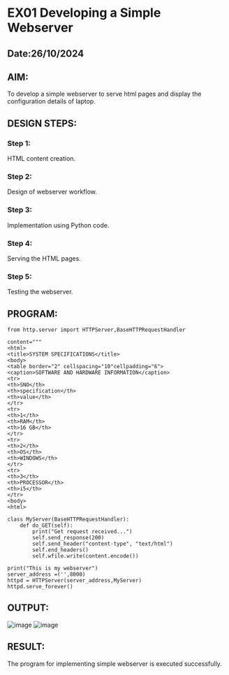 # EX01 Developing a Simple Webserver
## Date:26/10/2024

## AIM:
To develop a simple webserver to serve html pages and display the configuration details of laptop.

## DESIGN STEPS:
### Step 1: 
HTML content creation.

### Step 2:
Design of webserver workflow.

### Step 3:
Implementation using Python code.

### Step 4:
Serving the HTML pages.

### Step 5:
Testing the webserver.

## PROGRAM:
```
from http.server import HTTPServer,BaseHTTPRequestHandler

content="""
<html>
<title>SYSTEM SPECIFICATIONS</title>
<body>
<table border="2" cellspacing="10"cellpadding="6">
<caption>SOFTWARE AND HARDWARE INFORMATION</caption>
<tr>
<th>SNO</th>
<th>specification</th>
<th>value</th>
</tr>
<tr>
<th>1</th>
<th>RAM</th>
<th>16 GB</th>
</tr>
<tr>
<th>2</th>
<th>OS</th>
<th>WINDOWS</th>
</tr>
<tr>
<th>3</th>
<th>PROCESSOR</th>
<th>i5</th>
</tr>
<body>
<html>

class MyServer(BaseHTTPRequestHandler):
    def do_GET(self):
        print("Get request received...")
        self.send_response(200) 
        self.send_header("content-type", "text/html")       
        self.end_headers()
        self.wfile.write(content.encode())

print("This is my webserver") 
server_address =('',8000)
httpd = HTTPServer(server_address,MyServer)
httpd.serve_forever()
```


## OUTPUT:
![image](https://github.com/user-attachments/assets/4c7c3440-be6e-40f3-925d-bdd01e221916)
![image](https://github.com/user-attachments/assets/096338de-b7eb-4658-b58f-729da63ef121)

## RESULT:
The program for implementing simple webserver is executed successfully.
